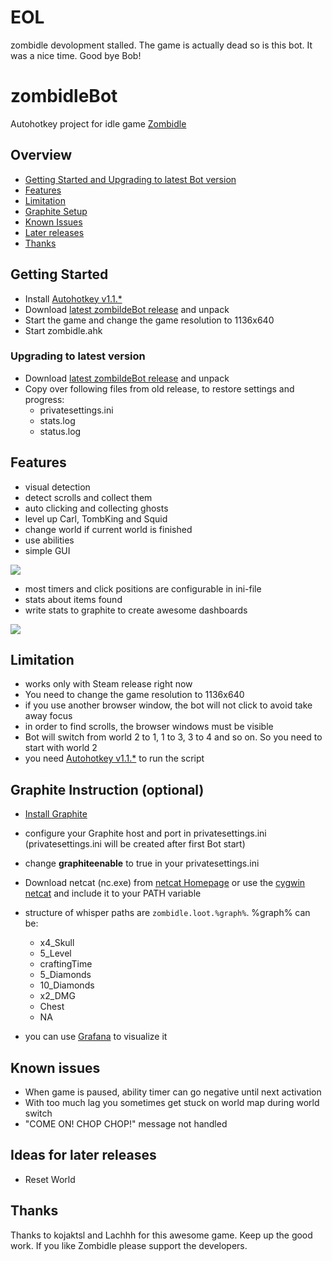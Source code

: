 # EOL
zombidle devolopment stalled. The game is actually dead so is this bot.
It was a nice time. Good bye Bob!

# zombidleBot
Autohotkey project for idle game [Zombidle](http://www.zombidle.de)

## Overview
* [Getting Started and Upgrading to latest Bot version](#getting-started)
* [Features](#features)
* [Limitation](#limitation)
* [Graphite Setup](#graphite-instruction-optional)
* [Known Issues](#known-issues)
* [Later releases](#ideas-for-later-releases)
* [Thanks](#thanks)

## Getting Started
* Install  [Autohotkey v1.1.*](https://autohotkey.com/)
* Download [latest zombildeBot release](https://github.com/cottiAC/zombidleBot/releases/latest) and unpack
* Start the game and change the game resolution to 1136x640 
* Start zombidle.ahk 

### Upgrading to latest version
* Download [latest zombildeBot release](https://github.com/cottiAC/zombidleBot/releases/latest) and unpack
* Copy over following files from old release, to restore settings and progress:
  * privatesettings.ini
  * stats.log
  * status.log

## Features
* visual detection
* detect scrolls and collect them
* auto clicking and collecting ghosts
* level up Carl, TombKing and Squid
* change world if current world is finished
* use abilities
* simple GUI

![](https://github.com/cottiAC/zombidleBot/blob/master/imgs/readme/gui.png)
* most timers and click positions are configurable in ini-file
* stats about items found
* write stats to graphite to create awesome dashboards

![](https://github.com/cottiAC/zombidleBot/blob/master/imgs/readme/graph.png)

## Limitation
* works only with Steam release right now
* You need to change the game resolution to 1136x640
* if you use another browser window, the bot will not click to avoid take away focus
* in order to find scrolls, the browser windows must be visible
* Bot will switch from world 2 to 1, 1 to 3, 3 to 4 and so on. So you need to start with world 2 
* you need [Autohotkey v1.1.*](https://autohotkey.com/) to run the script


## Graphite Instruction (optional)
* [Install Graphite](https://graphite.readthedocs.io/en/latest/install.html#id2)
* configure your Graphite host and port in privatesettings.ini (privatesettings.ini will be created after first Bot start)
* change **graphiteenable** to true in your privatesettings.ini
* Download netcat (nc.exe) from [netcat Homepage](http://netcat.sourceforge.net/) or use the [cygwin netcat](https://cygwin.com/) and include it to your PATH variable
* structure of whisper paths are `zombidle.loot.%graph%`. %graph% can be:
  * x4_Skull
  * 5_Level
  * craftingTime
  * 5_Diamonds
  * 10_Diamonds
  * x2_DMG
  * Chest
  * NA

* you can use [Grafana](http://grafana.org/) to visualize it

## Known issues
* When game is paused, ability timer can go negative until next activation
* With too much lag you sometimes get stuck on world map during world switch
* "COME ON! CHOP CHOP!" message not handled

## Ideas for later releases
* Reset World

## Thanks
Thanks to kojaktsl and Lachhh for this awesome game. Keep up the good work.
If you like Zombidle please support the developers. 

